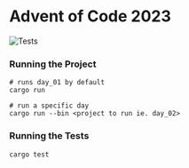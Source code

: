 # Advent of Code 2023

![Tests](https://github.com/jmsims2/aoc23/actions/workflows/rust.yml/badge.svg)

### Running the Project

```
# runs day_01 by default
cargo run

# run a specific day
cargo run --bin <project to run ie. day_02>
```

### Running the Tests

```
cargo test
```

